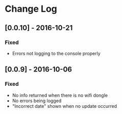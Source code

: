 # Change Log

## [0.0.10] - 2016-10-21
### Fixed
* Errors not logging to the console properly

## [0.0.9] - 2016-10-06
### Fixed
* No info returned when there is no wifi dongle
* No errors being logged
* "Incorrect date" shown when no update occurred
